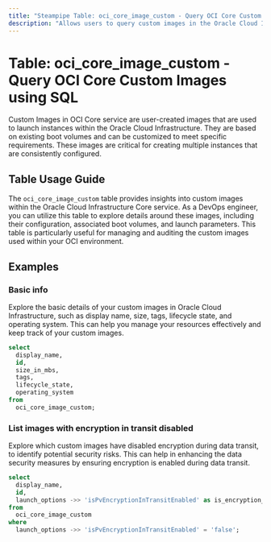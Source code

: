 ```yaml
---
title: "Steampipe Table: oci_core_image_custom - Query OCI Core Custom Images using SQL"
description: "Allows users to query custom images in the Oracle Cloud Infrastructure (OCI) Core service."
---
```


# Table: oci_core_image_custom - Query OCI Core Custom Images using SQL

Custom Images in OCI Core service are user-created images that are used to launch instances within the Oracle Cloud Infrastructure. They are based on existing boot volumes and can be customized to meet specific requirements. These images are critical for creating multiple instances that are consistently configured.

## Table Usage Guide

The `oci_core_image_custom` table provides insights into custom images within the Oracle Cloud Infrastructure Core service. As a DevOps engineer, you can utilize this table to explore details around these images, including their configuration, associated boot volumes, and launch parameters. This table is particularly useful for managing and auditing the custom images used within your OCI environment.

## Examples

### Basic info
Explore the basic details of your custom images in Oracle Cloud Infrastructure, such as display name, size, tags, lifecycle state, and operating system. This can help you manage your resources effectively and keep track of your custom images.

```sql
select
  display_name,
  id,
  size_in_mbs,
  tags,
  lifecycle_state,
  operating_system
from
  oci_core_image_custom;
```

### List images with encryption in transit disabled
Explore which custom images have disabled encryption during data transit, to identify potential security risks. This can help in enhancing the data security measures by ensuring encryption is enabled during data transit.

```sql
select
  display_name,
  id,
  launch_options ->> 'isPvEncryptionInTransitEnabled' as is_encryption_in_transit_enabled
from
  oci_core_image_custom
where
  launch_options ->> 'isPvEncryptionInTransitEnabled' = 'false';
```